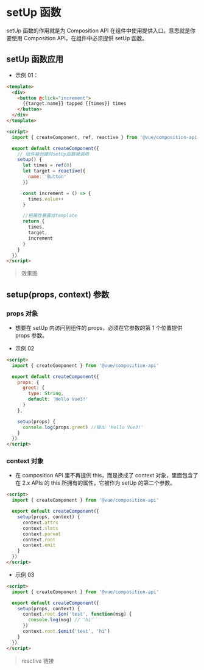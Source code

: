 # setUp 函数

setUp 函数的作用就是为 Composition API 在组件中使用提供入口。意思就是你要使用 Composition API，在组件中必须提供 setUp 函数。

## setUp 函数应用

- 示例 01：

```html
<template>
  <div>
    <button @click="increment">
      {{target.name}} tapped {{times}} times
    </button>
  </div>
</template>

<script>
  import { createComponent, ref, reactive } from '@vue/composition-api'

  export default createComponent({
    // 组件被创建时setUp函数被调用
    setup() {
      let times = ref(0)
      let target = reactive({
        name: 'Button'
      })

      const increment = () => {
        times.value++
      }

      //把属性暴露给template
      return {
        times,
        target,
        increment
      }
    }
  })
</script>
```

> 效果图

## setup(props, context) 参数

### props 对象

- 想要在 setUp 内访问到组件的 props，必须在它参数的第 1 个位置提供 props 参数。

- 示例 02

```html
<script>
  import { createComponent } from '@vue/composition-api'

  export default createComponent({
    props: {
      greet: {
        type: String,
        default: 'Hello Vue3!'
      }
    },

    setup(props) {
      console.log(props.greet) //输出 'Hello Vue3!'
    }
  })
</script>
```

### context 对象

- 在 composition API 里不再提供 this，而是换成了 context 对象，里面包含了在 2.x APIs 的 this 所拥有的属性，它被作为 setUp 的第二个参数。

```html
<script>
  import { createComponent } from '@vue/composition-api'

  export default createComponent({
    setup(props, context) {
      context.attrs
      context.slots
      context.parent
      context.root
      context.emit
    }
  })
</script>
```

- 示例 03

```html
<script>
  import { createComponent } from '@vue/composition-api'

  export default createComponent({
    setup(props, context) {
      context.root.$on('test', function(msg) {
        console.log(msg) // 'hi'
      })
      context.root.$emit('test', 'hi')
    }
  })
</script>
```

> reactive 链接
